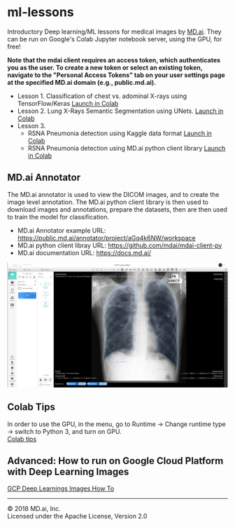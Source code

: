 # ml-lessons

Introductory Deep learning/ML lessons for medical images by [MD.ai](https://www.md.ai). They can be run on Google's Colab Jupyter notebook server, using the GPU, for free! 

**Note that the mdai client requires an access token, which authenticates you as the user. To create a new token or select an existing token, navigate to the "Personal Access Tokens" tab on your user settings page at the specified MD.ai domain (e.g., public.md.ai).**


- Lesson 1. Classification of chest vs. adominal X-rays using TensorFlow/Keras [Launch in Colab](https://colab.research.google.com/github/mdai/ml-lessons/blob/master/lesson1-xray-images-classification.ipynb) 
- Lesson 2. Lung X-Rays Semantic Segmentation using UNets. [Launch in Colab](https://colab.research.google.com/github/mdai/ml-lessons/blob/master/lesson2-lung-xrays-segmentation.ipynb)
- Lesson 3. 
  - RSNA Pneumonia detection using Kaggle data format [Launch in Colab](https://colab.research.google.com/github/mdai/ml-lessons/blob/master/lesson3-rsna-pneumonia-detection-kaggle.ipynb) 
  - RSNA Pneumonia detection using MD.ai python client library [Launch in Colab](https://colab.research.google.com/github/mdai/ml-lessons/blob/master/lesson3-rsna-pneumonia-detection-mdai-client-lib.ipynb) 

## MD.ai Annotator 
The MD.ai annotator is used to view the DICOM images, and to create the image level annotation. The MD.ai python client library is then used to download images and annotations, prepare the datasets, then are then used to train the model for classification. 
- MD.ai Annotator example URL: https://public.md.ai/annotator/project/aGq4k6NW/workspace
- MD.ai python client libray URL: https://github.com/mdai/mdai-client-py
- MD.ai documentation URL: https://docs.md.ai/


![MD.ai Annotator](/images/annotator.png)

## Colab Tips 
In order to use the GPU, in the menu, go to Runtime -> Change runtime type -> switch to Python 3, and turn on GPU.  
[Colab tips](https://www.kdnuggets.com/2018/02/essential-google-colaboratory-tips-tricks.html)

## Advanced: How to run on Google Cloud Platform with Deep Learning Images

[GCP Deep Learnings Images How To](running_on_gcp.md)

---

&copy; 2018 MD.ai, Inc.  
Licensed under the Apache License, Version 2.0
